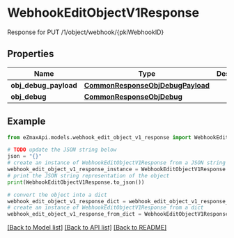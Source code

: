 # WebhookEditObjectV1Response

Response for PUT /1/object/webhook/{pkiWebhookID}

## Properties

Name | Type | Description | Notes
------------ | ------------- | ------------- | -------------
**obj_debug_payload** | [**CommonResponseObjDebugPayload**](CommonResponseObjDebugPayload.md) |  | 
**obj_debug** | [**CommonResponseObjDebug**](CommonResponseObjDebug.md) |  | [optional] 

## Example

```python
from eZmaxApi.models.webhook_edit_object_v1_response import WebhookEditObjectV1Response

# TODO update the JSON string below
json = "{}"
# create an instance of WebhookEditObjectV1Response from a JSON string
webhook_edit_object_v1_response_instance = WebhookEditObjectV1Response.from_json(json)
# print the JSON string representation of the object
print(WebhookEditObjectV1Response.to_json())

# convert the object into a dict
webhook_edit_object_v1_response_dict = webhook_edit_object_v1_response_instance.to_dict()
# create an instance of WebhookEditObjectV1Response from a dict
webhook_edit_object_v1_response_from_dict = WebhookEditObjectV1Response.from_dict(webhook_edit_object_v1_response_dict)
```
[[Back to Model list]](../README.md#documentation-for-models) [[Back to API list]](../README.md#documentation-for-api-endpoints) [[Back to README]](../README.md)


